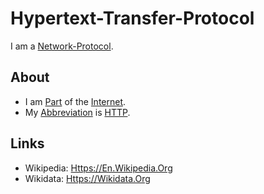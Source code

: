# Hypertext-Transfer-Protocol

I am a [Network-Protocol](9200003.md).

## About

- I am [Part](60084.md) of the [Internet](9200001.md).
- My [Abbreviation](210000000.md) is [HTTP](9200004.md).

## Links

- Wikipedia: [Https://En.Wikipedia.Org](https://en.wikipedia.org/wiki/HTTP)
- Wikidata: [Https://Wikidata.Org](https://wikidata.org/wiki/Q8777)
